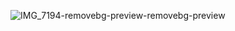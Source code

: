 
![IMG_7194-removebg-preview-removebg-preview](https://user-images.githubusercontent.com/4600839/137600224-6856a09e-2031-44b3-a675-e8fa0033e98c.png)
